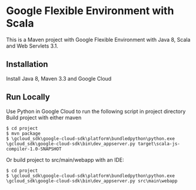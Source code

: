 Google Flexible Environment with Scala
======================================
This is a Maven project with Google Flexible Environment with Java 8, Scala and 
Web Servlets 3.1.

Installation
------------
Install Java 8, Maven 3.3 and Google Cloud

Run Locally
-----------
Use Python in Google Cloud to run the following script in project directory
Build project with either maven
```
$ cd project
$ mvn package
$ \gcloud_sdk\google-cloud-sdk\platform\bundledpython\python.exe \gcloud_sdk\google-cloud-sdk\bin\dev_appserver.py target\scala-js-compiler-1.0-SNAPSHOT  
```
Or build project to src/main/webapp with an IDE: 
```
$ cd project
$ \gcloud_sdk\google-cloud-sdk\platform\bundledpython\python.exe \gcloud_sdk\google-cloud-sdk\bin\dev_appserver.py src\main\webapp
```
